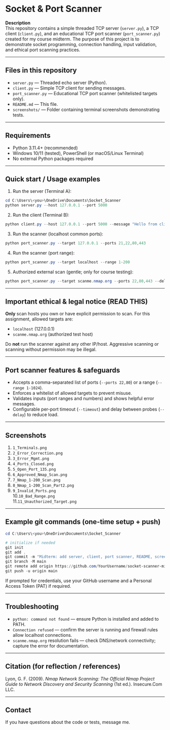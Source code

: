 # Socket & Port Scanner

**Description**  
This repository contains a simple threaded TCP server (`server.py`), a TCP client (`client.py`), and an educational TCP port scanner (`port_scanner.py`) created for my course midterm. The purpose of this project is to demonstrate socket programming, connection handling, input validation, and ethical port scanning practices.

---

## Files in this repository
- `server.py` — Threaded echo server (Python).  
- `client.py` — Simple TCP client for sending messages.  
- `port_scanner.py` — Educational TCP port scanner (whitelisted targets only).  
- `README.md` — This file.  
- `screenshots/` — Folder containing terminal screenshots demonstrating tests.

---

## Requirements
- Python 3.11.4+ (recommended)
- Windows 10/11 (tested), PowerShell (or macOS/Linux Terminal)
- No external Python packages required

---

## Quick start / Usage examples

1. Run the server (Terminal A):
```powershell
cd C:\Users\<you>\OneDrive\Documents\Socket_Scanner
python server.py --host 127.0.0.1 --port 5000
```

2. Run the client (Terminal B):
```powershell
python client.py --host 127.0.0.1 --port 5000 --message "Hello from client"
```

3. Run the scanner (localhost common ports):
```powershell
python port_scanner.py --target 127.0.0.1 --ports 21,22,80,443
```

4. Run the scanner (port range):
```powershell
python port_scanner.py --target localhost --range 1-200
```

5. Authorized external scan (gentle; only for course testing):
```powershell
python port_scanner.py --target scanme.nmap.org --ports 22,80,443 --delay 0.1
```

---

## Important ethical & legal notice (READ THIS)
**Only** scan hosts you own or have explicit permission to scan. For this assignment, allowed targets are:
- `localhost` (127.0.0.1)
- `scanme.nmap.org` (authorized test host)

Do **not** run the scanner against any other IP/host. Aggressive scanning or scanning without permission may be illegal.

---

## Port scanner features & safeguards
- Accepts a comma-separated list of ports (`--ports 22,80`) or a range (`--range 1-1024`).
- Enforces a whitelist of allowed targets to prevent misuse.
- Validates inputs (port ranges and numbers) and shows helpful error messages.
- Configurable per-port timeout (`--timeout`) and delay between probes (`--delay`) to reduce load.

---

## Screenshots 

1. `1_Terminals.png` 
2. `2_Error_Correction.png`
3. `3_Error_Mgmt.png`  
4. `4_Ports_Closed.png`  
5. `5_Open_Port_135.png`  
6. `6_Approved_Nmap_Scan.png` 
7. `7_Nmap_1-200_Scan.png`  
8. `8_Nmap_1-200_Scan_Part2.png`  
9. `9_Invalid_Ports.png`  
10.`10_Bad_Range.png`  
11.`11_Unauthorized_Target.png`

---

## Example git commands (one-time setup + push)
```powershell
cd C:\Users\<you>\OneDrive\Documents\Socket_Scanner

# initialize if needed
git init
git add .
git commit -m "Midterm: add server, client, port scanner, README, screenshots"
git branch -M main
git remote add origin https://github.com/YourUsername/socket-scanner-midterm.git
git push -u origin main
```
If prompted for credentials, use your GitHub username and a Personal Access Token (PAT) if required.

---

## Troubleshooting
- `python: command not found` — ensure Python is installed and added to PATH.
- `Connection refused` — confirm the server is running and firewall rules allow localhost connections.
- `scanme.nmap.org` resolution fails — check DNS/network connectivity; capture the error for documentation.

---

## Citation (for reflection / references)
Lyon, G. F. (2009). *Nmap Network Scanning: The Official Nmap Project Guide to Network Discovery and Security Scanning* (1st ed.). Insecure.Com LLC.

---

## Contact
If you have questions about the code or tests, message me.
